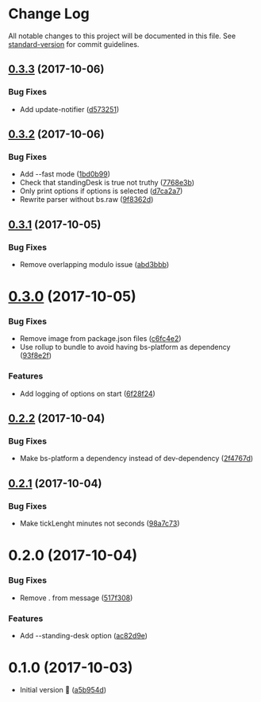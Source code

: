 # Change Log

All notable changes to this project will be documented in this file. See [standard-version](https://github.com/conventional-changelog/standard-version) for commit guidelines.

<a name="0.3.3"></a>
## [0.3.3](https://github.com/relekang/caretaker/compare/v0.3.2...v0.3.3) (2017-10-06)


### Bug Fixes

* Add update-notifier ([d573251](https://github.com/relekang/caretaker/commit/d573251))



<a name="0.3.2"></a>
## [0.3.2](https://github.com/relekang/caretaker/compare/v0.3.1...v0.3.2) (2017-10-06)


### Bug Fixes

* Add --fast mode ([1bd0b99](https://github.com/relekang/caretaker/commit/1bd0b99))
* Check that standingDesk is true not truthy ([7768e3b](https://github.com/relekang/caretaker/commit/7768e3b))
* Only print options if options is selected ([d7ca2a7](https://github.com/relekang/caretaker/commit/d7ca2a7))
* Rewrite parser without bs.raw ([9f8362d](https://github.com/relekang/caretaker/commit/9f8362d))



<a name="0.3.1"></a>
## [0.3.1](https://github.com/relekang/caretaker/compare/v0.3.0...v0.3.1) (2017-10-05)


### Bug Fixes

* Remove overlapping modulo issue ([abd3bbb](https://github.com/relekang/caretaker/commit/abd3bbb))



<a name="0.3.0"></a>
# [0.3.0](https://github.com/relekang/caretaker/compare/v0.2.2...v0.3.0) (2017-10-05)


### Bug Fixes

* Remove image from package.json files ([c6fc4e2](https://github.com/relekang/caretaker/commit/c6fc4e2))
* Use rollup to bundle to avoid having bs-platform as dependency ([93f8e2f](https://github.com/relekang/caretaker/commit/93f8e2f))


### Features

* Add logging of options on start ([6f28f24](https://github.com/relekang/caretaker/commit/6f28f24))



<a name="0.2.2"></a>
## [0.2.2](https://github.com/relekang/caretaker/compare/v0.2.1...v0.2.2) (2017-10-04)


### Bug Fixes

* Make bs-platform a dependency instead of dev-dependency ([2f4767d](https://github.com/relekang/caretaker/commit/2f4767d))



<a name="0.2.1"></a>
## [0.2.1](https://github.com/relekang/caretaker/compare/v0.2.0...v0.2.1) (2017-10-04)


### Bug Fixes

* Make tickLenght minutes not seconds ([98a7c73](https://github.com/relekang/caretaker/commit/98a7c73))



<a name="0.2.0"></a>
# 0.2.0 (2017-10-04)


### Bug Fixes

* Remove . from message ([517f308](https://github.com/relekang/caretaker/commit/517f308))


### Features

* Add --standing-desk option ([ac82d9e](https://github.com/relekang/caretaker/commit/ac82d9e))

<a name="0.1.0"></a>
# 0.1.0 (2017-10-03)

* Initial version 🎉 ([a5b954d](https://github.com/relekang/caretaker/commit/a5b954d))
